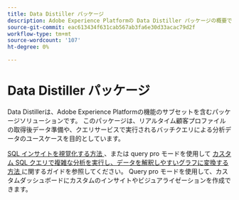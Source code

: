 ```yaml
---
title: Data Distiller パッケージ
description: Adobe Experience Platformの Data Distiller パッケージの概要です。
source-git-commit: eac613434f631cab567ab3fa6e30d33acac79d2f
workflow-type: tm+mt
source-wordcount: '107'
ht-degree: 0%

---
```


# Data Distiller パッケージ

Data Distillerは、Adobe Experience Platformの機能のサブセットを含むパッケージソリューションです。 このパッケージは、リアルタイム顧客プロファイルの取得後データ準備や、クエリサービスで実行されるバッチクエリによる分析データのユースケースを目的としています。

[SQL インサイトを視覚化する方法 ](../../dashboards/sql-insights-query-pro-mode/overview.md)、または query pro モードを使用して [ カスタム SQL クエリで複雑な分析を実行し、データを解釈しやすいグラフに変換する方法 ](../../dashboards/sql-insights-query-pro-mode/overview.md) に関するガイドを参照してください。 Query pro モードを使用して、カスタムダッシュボードにカスタムのインサイトやビジュアライゼーションを作成できます。

